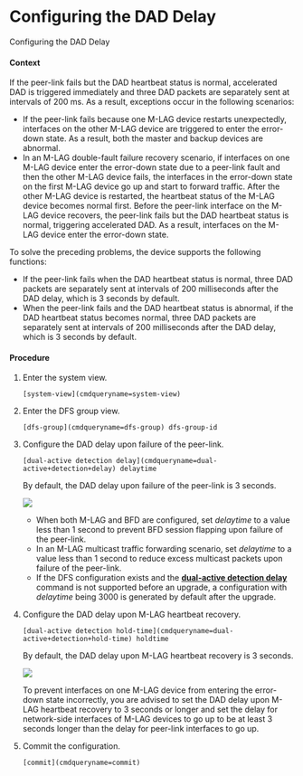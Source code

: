 Configuring the DAD Delay
=========================

Configuring the DAD Delay

#### Context

If the peer-link fails but the DAD heartbeat status is normal, accelerated DAD is triggered immediately and three DAD packets are separately sent at intervals of 200 ms. As a result, exceptions occur in the following scenarios:

* If the peer-link fails because one M-LAG device restarts unexpectedly, interfaces on the other M-LAG device are triggered to enter the error-down state. As a result, both the master and backup devices are abnormal.
* In an M-LAG double-fault failure recovery scenario, if interfaces on one M-LAG device enter the error-down state due to a peer-link fault and then the other M-LAG device fails, the interfaces in the error-down state on the first M-LAG device go up and start to forward traffic. After the other M-LAG device is restarted, the heartbeat status of the M-LAG device becomes normal first. Before the peer-link interface on the M-LAG device recovers, the peer-link fails but the DAD heartbeat status is normal, triggering accelerated DAD. As a result, interfaces on the M-LAG device enter the error-down state.

To solve the preceding problems, the device supports the following functions:

* If the peer-link fails when the DAD heartbeat status is normal, three DAD packets are separately sent at intervals of 200 milliseconds after the DAD delay, which is 3 seconds by default.
* When the peer-link fails and the DAD heartbeat status is abnormal, if the DAD heartbeat status becomes normal, three DAD packets are separately sent at intervals of 200 milliseconds after the DAD delay, which is 3 seconds by default.

#### Procedure

1. Enter the system view.
   
   
   ```
   [system-view](cmdqueryname=system-view)
   ```
2. Enter the DFS group view.
   
   
   ```
   [dfs-group](cmdqueryname=dfs-group) dfs-group-id
   ```
3. Configure the DAD delay upon failure of the peer-link.
   
   
   ```
   [dual-active detection delay](cmdqueryname=dual-active+detection+delay) delaytime
   ```
   
   By default, the DAD delay upon failure of the peer-link is 3 seconds.
   
   ![](../public_sys-resources/note_3.0-en-us.png) 
   * When both M-LAG and BFD are configured, set *delaytime* to a value less than 1 second to prevent BFD session flapping upon failure of the peer-link.
   * In an M-LAG multicast traffic forwarding scenario, set *delaytime* to a value less than 1 second to reduce excess multicast packets upon failure of the peer-link.
   * If the DFS configuration exists and the [**dual-active detection delay**](cmdqueryname=dual-active+detection+delay) command is not supported before an upgrade, a configuration with *delaytime* being 3000 is generated by default after the upgrade.
4. Configure the DAD delay upon M-LAG heartbeat recovery.
   
   
   ```
   [dual-active detection hold-time](cmdqueryname=dual-active+detection+hold-time) holdtime
   ```
   
   By default, the DAD delay upon M-LAG heartbeat recovery is 3 seconds.
   
   ![](../public_sys-resources/note_3.0-en-us.png) 
   
   To prevent interfaces on one M-LAG device from entering the error-down state incorrectly, you are advised to set the DAD delay upon M-LAG heartbeat recovery to 3 seconds or longer and set the delay for network-side interfaces of M-LAG devices to go up to be at least 3 seconds longer than the delay for peer-link interfaces to go up.
5. Commit the configuration.
   
   
   ```
   [commit](cmdqueryname=commit)
   ```